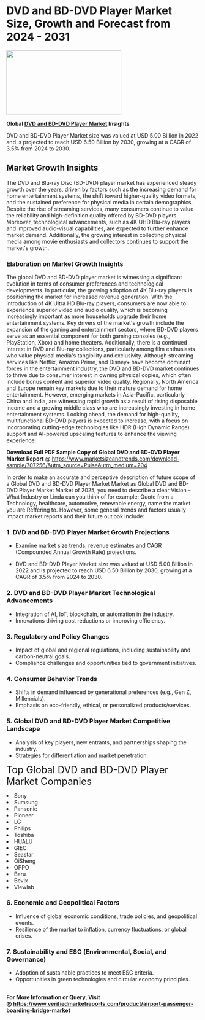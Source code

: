 <H1>DVD and BD-DVD Player Market Size, Growth and Forecast from 2024 - 2031</H1><img class="aligncenter size-medium wp-image-584254" src="https://thirdeyenews.in/wp-content/uploads/2024/09/Global-Market-Research-300x168.jpeg" alt="" width="300" height="168" /><p><strong>Global&nbsp;<a href="https://www.marketsizeandtrends.com/download-sample/707256/&amp;utm_source=Pulse&amp;utm_medium=204">DVD and BD-DVD Player Market</a> Insights</strong></p><p>DVD and BD-DVD Player Market size was valued at USD 5.00 Billion in 2022 and is projected to reach USD 6.50 Billion by 2030, growing at a CAGR of 3.5% from 2024 to 2030.</p><p><h2>Market Growth Insights</h2> The DVD and Blu-ray Disc (BD-DVD) player market has experienced steady growth over the years, driven by factors such as the increasing demand for home entertainment systems, the shift toward higher-quality video formats, and the sustained preference for physical media in certain demographics. Despite the rise of streaming services, many consumers continue to value the reliability and high-definition quality offered by BD-DVD players. Moreover, technological advancements, such as 4K UHD Blu-ray players and improved audio-visual capabilities, are expected to further enhance market demand. Additionally, the growing interest in collecting physical media among movie enthusiasts and collectors continues to support the market's growth. <h3>Elaboration on Market Growth Insights</h3> The global DVD and BD-DVD player market is witnessing a significant evolution in terms of consumer preferences and technological developments. In particular, the growing adoption of 4K Blu-ray players is positioning the market for increased revenue generation. With the introduction of 4K Ultra HD Blu-ray players, consumers are now able to experience superior video and audio quality, which is becoming increasingly important as more households upgrade their home entertainment systems. Key drivers of the market's growth include the expansion of the gaming and entertainment sectors, where BD-DVD players serve as an essential component for both gaming consoles (e.g., PlayStation, Xbox) and home theaters. Additionally, there is a continued interest in DVD and Blu-ray collections, particularly among film enthusiasts who value physical media's tangibility and exclusivity. Although streaming services like Netflix, Amazon Prime, and Disney+ have become dominant forces in the entertainment industry, the DVD and BD-DVD market continues to thrive due to consumer interest in owning physical copies, which often include bonus content and superior video quality. Regionally, North America and Europe remain key markets due to their mature demand for home entertainment. However, emerging markets in Asia-Pacific, particularly China and India, are witnessing rapid growth as a result of rising disposable income and a growing middle class who are increasingly investing in home entertainment systems. Looking ahead, the demand for high-quality, multifunctional BD-DVD players is expected to increase, with a focus on incorporating cutting-edge technologies like HDR (High Dynamic Range) support and AI-powered upscaling features to enhance the viewing experience. </p><p><span class=""><strong>Download Full PDF Sample Copy of Global DVD and BD-DVD Player Market Report</strong> @ <a href="https://www.marketsizeandtrends.com/download-sample/707256/&amp;utm_source=Pulse&amp;utm_medium=204" target="_blank">https://www.marketsizeandtrends.com/download-sample/707256/&amp;utm_source=Pulse&amp;utm_medium=204</a></span></p><p>In order to make an accurate and perceptive description of future scope of a Global&nbsp;DVD and BD-DVD Player Market Market as Global&nbsp;DVD and BD-DVD Player Market Market of 2025, you need to describe a clear Vision &ndash; What Industry or Linda can you think of for example: Quote from a Technology, healthcare, automotive, renewable energy, name the market you are Reffering to. However, some general trends and factors usually impact market reports and their future outlook include:</p><h3>1.&nbsp;<strong>DVD and BD-DVD Player Market Growth Projections</strong></h3><ul><li>Examine market size trends, revenue estimates and CAGR (Compounded Annual Growth Rate) projections.</li><li><p>DVD and BD-DVD Player Market size was valued at USD 5.00 Billion in 2022 and is projected to reach USD 6.50 Billion by 2030, growing at a CAGR of 3.5% from 2024 to 2030.</p></li></ul><h3>2.&nbsp;<strong>DVD and BD-DVD Player Market Technological Advancements</strong></h3><ul><li>Integration of AI, IoT, blockchain, or automation in the industry.</li><li>Innovations driving cost reductions or improving efficiency.</li></ul><h3>3.&nbsp;<strong>Regulatory and Policy Changes</strong></h3><ul><li>Impact of global and regional regulations, including sustainability and carbon-neutral goals.</li><li>Compliance challenges and opportunities tied to government initiatives.</li></ul><h3>4.&nbsp;<strong>Consumer Behavior Trends</strong></h3><ul><li>Shifts in demand influenced by generational preferences (e.g., Gen Z, Millennials).</li><li>Emphasis on eco-friendly, ethical, or personalized products/services.</li></ul><h3>5.&nbsp;<strong>Global DVD and BD-DVD Player Market Competitive Landscape</strong></h3><ul><li>Analysis of key players, new entrants, and partnerships shaping the industry.</li><li>Strategies for differentiation and market penetration.</li></ul><p data-pm-slice="1 1 []"><span style="color: inherit; font-family: inherit; font-size: 25px;">Top Global DVD and BD-DVD Player Market Companies</span></p><div class="" data-test-id=""><p><li> Sony</li><li> Sumsung</li><li> Pansonic</li><li> Pioneer</li><li> LG</li><li> Philips</li><li> Toshiba</li><li> HUALU</li><li> GIEC</li><li> Seastar</li><li> QiSheng</li><li> OPPO</li><li> Baru</li><li> Bevix</li><li> Viewlab</li></p></div><h3>6.&nbsp;<strong>Economic and Geopolitical Factors</strong></h3><ul><li>Influence of global economic conditions, trade policies, and geopolitical events.</li><li>Resilience of the market to inflation, currency fluctuations, or global crises.</li></ul><h3>7.&nbsp;<strong>Sustainability and ESG (Environmental, Social, and Governance)</strong></h3><ul><li>Adoption of sustainable practices to meet ESG criteria.</li><li>Opportunities in green technologies and circular economy principles.</li></ul><h2><strong style="font-size: 14px;">For More Information or Query, Visit @&nbsp;</strong><a style="background-color: #ffffff; font-size: 14px;" href="https://www.marketsizeandtrends.com/report/dvd-and-bd-dvd-player-market/" target="_blank">https://www.verifiedmarketreports.com/product/airport-passenger-boarding-bridge-market</a></h2>
